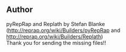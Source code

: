 Author  
--
pyRepRap and Replath by Stefan Blanke (<http://reprap.org/wiki/Builders/pyRepRap> and <http://reprap.org/wiki/Builders/Replath>)  
Thank you for sending the missing files!!

